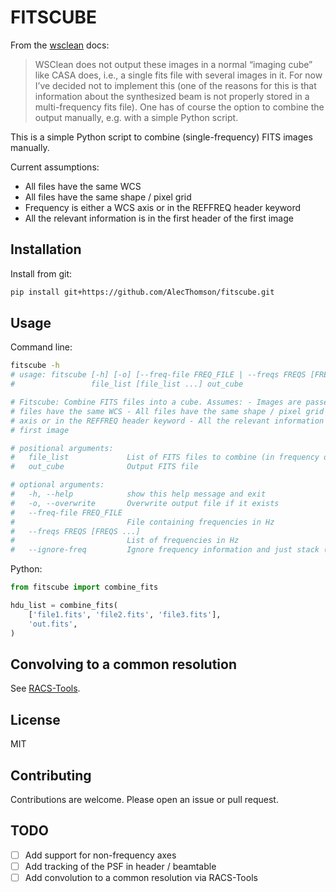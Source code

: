 # FITSCUBE

From the [wsclean](https://wsclean.readthedocs.io/) docs:
> WSClean does not output these images in a normal “imaging cube” like CASA does, i.e., a single fits file with several images in it. For now I’ve decided not to implement this (one of the reasons for this is that information about the synthesized beam is not properly stored in a multi-frequency fits file). One has of course the option to combine the output manually, e.g. with a simple Python script.

This is a simple Python script to combine (single-frequency) FITS images manually.

Current assumptions:
- All files have the same WCS
- All files have the same shape / pixel grid
- Frequency is either a WCS axis or in the REFFREQ header keyword
- All the relevant information is in the first header of the first image

## Installation

Install from git:
```bash
pip install git+https://github.com/AlecThomson/fitscube.git
```

## Usage

Command line:
```bash
fitscube -h
# usage: fitscube [-h] [-o] [--freq-file FREQ_FILE | --freqs FREQS [FREQS ...] | --ignore-freq]
#                 file_list [file_list ...] out_cube

# Fitscube: Combine FITS files into a cube. Assumes: - Images are passed in frequency order - All
# files have the same WCS - All files have the same shape / pixel grid - Frequency is either a WCS
# axis or in the REFFREQ header keyword - All the relevant information is in the first header of the
# first image

# positional arguments:
#   file_list             List of FITS files to combine (in frequency order)
#   out_cube              Output FITS file

# optional arguments:
#   -h, --help            show this help message and exit
#   -o, --overwrite       Overwrite output file if it exists
#   --freq-file FREQ_FILE
#                         File containing frequencies in Hz
#   --freqs FREQS [FREQS ...]
#                         List of frequencies in Hz
#   --ignore-freq         Ignore frequency information and just stack (probably not what you want)
```

Python:
```python
from fitscube import combine_fits

hdu_list = combine_fits(
    ['file1.fits', 'file2.fits', 'file3.fits'],
    'out.fits',
)
```

## Convolving to a common resolution
See [RACS-Tools](https://github.com/AlecThomson/RACS-tools).

## License
MIT

## Contributing
Contributions are welcome. Please open an issue or pull request.

## TODO
- [ ] Add support for non-frequency axes
- [ ] Add tracking of the PSF in header / beamtable
- [ ] Add convolution to a common resolution via RACS-Tools